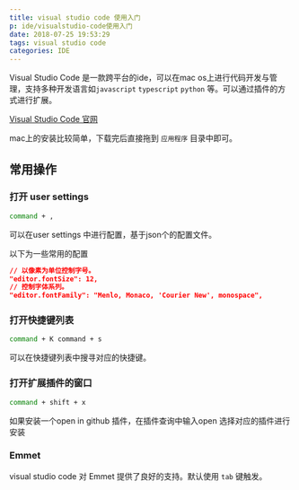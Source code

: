 ```yaml
---
title: visual studio code 使用入门
p: ide/visualstudio-code使用入门
date: 2018-07-25 19:53:29
tags: visual studio code
categories: IDE
---
```


Visual Studio Code 是一款跨平台的ide，可以在mac os上进行代码开发与管理，支持多种开发语言如`javascript`  `typescript` `python` 等。可以通过插件的方式进行扩展。

[Visual Studio Code 官网](https://code.visualstudio.com)

mac上的安装比较简单，下载完后直接拖到 `应用程序` 目录中即可。

## 常用操作

### 打开 user settings

```bash
command + , 
```

可以在user settings 中进行配置，基于json个的配置文件。

以下为一些常用的配置

```json
// 以像素为单位控制字号。
"editor.fontSize": 12,
// 控制字体系列。
"editor.fontFamily": "Menlo, Monaco, 'Courier New', monospace",
```

### 打开快捷键列表

```bash
command + K command + s
```

可以在快捷键列表中搜寻对应的快捷键。

### 打开扩展插件的窗口

```bash
command + shift + x
```

如果安装一个open in github 插件，在插件查询中输入open 选择对应的插件进行安装

### Emmet

visual studio code 对 Emmet 提供了良好的支持。默认使用 `tab` 键触发。

